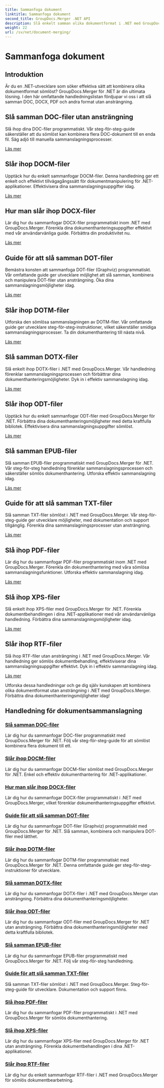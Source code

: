 ```yaml
---
title: Sammanfoga dokument
linktitle: Sammanfoga dokument
second_title: GroupDocs.Merger .NET API
description: Slå enkelt samman olika dokumentformat i .NET med GroupDocs.Merger. Kombinera sömlöst DOC, DOCX, PDF och mer. Förbättra din dokumenthantering idag!
weight: 22
url: /sv/net/document-merging/
---
```


# Sammanfoga dokument

## Introduktion

Är du en .NET-utvecklare som söker effektiva sätt att kombinera olika dokumentformat sömlöst? GroupDocs.Merger för .NET är din ultimata lösning. I den här omfattande handledningslistan fördjupar vi oss i att slå samman DOC, DOCX, PDF och andra format utan ansträngning.

## Slå samman DOC-filer utan ansträngning

Slå ihop dina DOC-filer programmatiskt. Vår steg-för-steg-guide säkerställer att du sömlöst kan kombinera flera DOC-dokument till en enda fil. Säg adjö till manuella sammanslagningsprocesser.

[Läs mer](./merge-doc-files/)

## Slår ihop DOCM-filer

Upptäck hur du enkelt sammanfogar DOCM-filer. Denna handledning ger ett enkelt och effektivt tillvägagångssätt för dokumentmanipulering för .NET-applikationer. Effektivisera dina sammanslagningsuppgifter idag.

[Läs mer](./merging-docm-files/)

## Hur man slår ihop DOCX-filer

Lär dig hur du sammanfogar DOCX-filer programmatiskt inom .NET med GroupDocs.Merger. Förenkla dina dokumenthanteringsuppgifter effektivt med vår användarvänliga guide. Förbättra din produktivitet nu.

[Läs mer](./how-to-merge-docx-files/)

## Guide för att slå samman DOT-filer

Bemästra konsten att sammanfoga DOT-filer (Graphviz) programmatiskt. Vår omfattande guide ger utvecklare möjlighet att slå samman, kombinera och manipulera DOT-filer utan ansträngning. Öka dina sammanslagningsmöjligheter idag.

[Läs mer](./guide-merging-dot-files/)

## Slår ihop DOTM-filer

Utforska den sömlösa sammanslagningen av DOTM-filer. Vår omfattande guide ger utvecklare steg-för-steg-instruktioner, vilket säkerställer smidiga sammanslagningsprocesser. Ta din dokumenthantering till nästa nivå.

[Läs mer](./merging-dotm-files/)

## Slå samman DOTX-filer

Slå enkelt ihop DOTX-filer i .NET med GroupDocs.Merger. Vår handledning förenklar sammanslagningsprocessen och förbättrar dina dokumenthanteringsmöjligheter. Dyk in i effektiv sammanslagning idag.

[Läs mer](./merge-dotx-files/)

## Slår ihop ODT-filer

Upptäck hur du enkelt sammanfogar ODT-filer med GroupDocs.Merger för .NET. Förbättra dina dokumenthanteringsmöjligheter med detta kraftfulla bibliotek. Effektivisera dina sammanslagningsuppgifter sömlöst.

[Läs mer](./merging-odt-files/)

## Slå samman EPUB-filer

Slå samman EPUB-filer programmatiskt med GroupDocs.Merger för .NET. Vår steg-för-steg handledning förenklar sammanslagningsprocessen och säkerställer sömlös dokumenthantering. Utforska effektiv sammanslagning idag.

[Läs mer](./merge-epub-files/)

## Guide för att slå samman TXT-filer

Slå samman TXT-filer sömlöst i .NET med GroupDocs.Merger. Vår steg-för-steg-guide ger utvecklare möjligheter, med dokumentation och support tillgänglig. Förenkla dina sammanslagningsprocesser utan ansträngning.

[Läs mer](./guide-merging-txt-files/)

## Slå ihop PDF-filer

Lär dig hur du sammanfogar PDF-filer programmatiskt inom .NET med GroupDocs.Merger. Förenkla din dokumenthantering med våra sömlösa sammanslagningsfunktioner. Utforska effektiv sammanslagning idag.

[Läs mer](./merging-pdf-files/)

## Slå ihop XPS-filer

Slå enkelt ihop XPS-filer med GroupDocs.Merger för .NET. Förenkla dokumentbehandlingen i dina .NET-applikationer med vår användarvänliga handledning. Förbättra dina sammanslagningsmöjligheter idag.

[Läs mer](./merge-xps-files/)

## Slår ihop RTF-filer

Slå ihop RTF-filer utan ansträngning i .NET med GroupDocs.Merger. Vår handledning ger sömlös dokumentbehandling, effektiviserar dina sammanslagningsuppgifter effektivt. Dyk in i effektiv sammanslagning idag.

[Läs mer](./merging-rtf-files/)

Utforska dessa handledningar och ge dig själv kunskapen att kombinera olika dokumentformat utan ansträngning i .NET med GroupDocs.Merger. Förbättra dina dokumenthanteringsmöjligheter idag!
## Handledning för dokumentsammanslagning
### [Slå samman DOC-filer](./merge-doc-files/)
Lär dig hur du sammanfogar DOC-filer programmatiskt med GroupDocs.Merger för .NET. Följ vår steg-för-steg-guide för att sömlöst kombinera flera dokument till ett.
### [Slår ihop DOCM-filer](./merging-docm-files/)
Lär dig hur du sammanfogar DOCM-filer sömlöst med GroupDocs.Merger för .NET. Enkel och effektiv dokumenthantering för .NET-applikationer.
### [Hur man slår ihop DOCX-filer](./how-to-merge-docx-files/)
Lär dig hur du sammanfogar DOCX-filer programmatiskt i .NET med GroupDocs.Merger, vilket förenklar dokumenthanteringsuppgifter effektivt.
### [Guide för att slå samman DOT-filer](./guide-merging-dot-files/)
Lär dig hur du sammanfogar DOT-filer (Graphviz) programmatiskt med GroupDocs.Merger för .NET. Slå samman, kombinera och manipulera DOT-filer med lätthet.
### [Slår ihop DOTM-filer](./merging-dotm-files/)
Lär dig hur du sammanfogar DOTM-filer programmatiskt med GroupDocs.Merger för .NET. Denna omfattande guide ger steg-för-steg-instruktioner för utvecklare.
### [Slå samman DOTX-filer](./merge-dotx-files/)
Lär dig hur du sammanfogar DOTX-filer i .NET med GroupDocs.Merger utan ansträngning. Förbättra dina dokumenthanteringsmöjligheter.
### [Slår ihop ODT-filer](./merging-odt-files/)
Lär dig hur du sammanfogar ODT-filer med GroupDocs.Merger för .NET utan ansträngning. Förbättra dina dokumenthanteringsmöjligheter med detta kraftfulla bibliotek.
### [Slå samman EPUB-filer](./merge-epub-files/)
Lär dig hur du sammanfogar EPUB-filer programmatiskt med GroupDocs.Merger för .NET. Följ vår steg-för-steg handledning.
### [Guide för att slå samman TXT-filer](./guide-merging-txt-files/)
Slå samman TXT-filer sömlöst i .NET med GroupDocs.Merger. Steg-för-steg-guide för utvecklare. Dokumentation och support finns.
### [Slå ihop PDF-filer](./merging-pdf-files/)
Lär dig hur du sammanfogar PDF-filer programmatiskt i .NET med GroupDocs.Merger för sömlös dokumenthantering.
### [Slå ihop XPS-filer](./merge-xps-files/)
Lär dig hur du sammanfogar XPS-filer med GroupDocs.Merger för .NET utan ansträngning. Förenkla dokumentbehandlingen i dina .NET-applikationer.
### [Slår ihop RTF-filer](./merging-rtf-files/)
Lär dig hur du enkelt sammanfogar RTF-filer i .NET med GroupDocs.Merger för sömlös dokumentbearbetning.